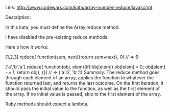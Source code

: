 Link: http://www.codewars.com/kata/array-number-reduce/javascript

Description:

In this kata, you must define the Array.reduce method.

I have disabled the pre-existing reduce methods.

Here's how it works:

[1,2,3].reduce( function(sum, next){return sum+next}, 0) 
// => 6

['a','b','a'].reduce( function(obj, elem){if(!obj[elem]) obj[elem] = 0; obj[elem] += 1; return obj}, {})
// => {'a':2, 'b':1}
Summary: The reduce method goes through each element of an array, applies the function to whatever the function returned last, and returns the last outcome. On the first iteration, it should pass the initial value to the function, as well as the first element of the array. If no initial value is passed, skip to the first element of the array.

Ruby methods should expect a lambda.
